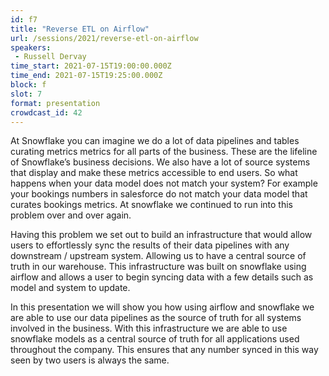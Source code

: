 ```yaml
---
id: f7
title: "Reverse ETL on Airflow"
url: /sessions/2021/reverse-etl-on-airflow
speakers:
 - Russell Dervay
time_start: 2021-07-15T19:00:00.000Z
time_end: 2021-07-15T19:25:00.000Z
block: f
slot: 7
format: presentation
crowdcast_id: 42
---
```


At Snowflake you can imagine we do a lot of data pipelines and tables curating metrics metrics for all parts of the business. These are the lifeline of Snowflake’s business decisions. We also have a lot of source systems that display and make these metrics accessible to end users. So
 what happens when your data model does not match your system? For example your bookings numbers in salesforce do not match your data model that curates bookings metrics. At snowflake we continued to run into this problem over and over again.

 Having this problem we set out to build an infrastructure that would allow users to effortlessly sync the results of their data pipelines with any downstream / upstream system. Allowing us to have a central source of truth in our warehouse. This infrastructure was built on snowflake using airflow and allows a user to begin syncing data with a few details such as model and system to update.

 In this presentation we will show you how using airflow and snowflake we are able to use our data pipelines as the source of truth for all systems involved in the business. With this infrastructure we are able to use snowflake models as a central source of truth for all applications used throughout the company. This ensures that any number synced in this way seen by two users is always the same.
